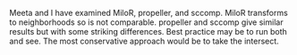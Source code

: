 Meeta and I have examined MiloR, propeller, and sccomp. MiloR transforms to neighborhoods so is not comparable. propeller and sccomp give similar results but with some striking differences. Best practice may be to run both and see. The most conservative approach would be to take the intersect.
